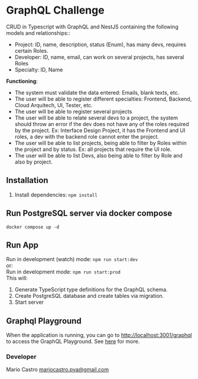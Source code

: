 # GraphQL Challenge
CRUD in Typescript with GraphQL and NestJS containing the following models and relationships::

- Project: ID, name, description, status (Enum), has many devs, requires certain Roles.
- Developer: ID, name, email, can work on several projects, has several Roles
- Specialty: ID, Name

**Functioning**:

- The system must validate the data entered: Emails, blank texts, etc.
- The user will be able to register different specialties: Frontend, Backend, Cloud Arquitech, UI, Tester, etc.
- The user will be able to register several projects
- The user will be able to relate several devs to a project, the system should throw an error if the dev does not have any of the roles required by the project. Ex: Interface Design Project, it has the Frontend and UI roles, a dev with the backend role cannot enter the project.
- The user will be able to list projects, being able to filter by Roles within the project and by status. Ex: all projects that require the UI role.
- The user will be able to list Devs, also being able to filter by Role and also by project.

## Installation

1. Install dependencies: `npm install`

## Run PostgreSQL server via docker compose
`docker compose up -d`

## Run App
Run in development (watch) mode:
`npm run start:dev`<br>
or: <br>
Run in development mode: `npm run start:prod`<br>
This will:<br>
1. Generate TypeScript type definitions for the GraphQL schema.
3. Create PostgreSQL database and create tables via migration.
4. Start server

## Graphql Playground

When the application is running, you can go to [http://localhost:3001/graphql](http://localhost:3000/graphql) to access the GraphQL Playground.  See [here](https://docs.nestjs.com/graphql/quick-start#playground) for more.

### Developer
Mario Castro <mariocastro.pva@gmail.com>